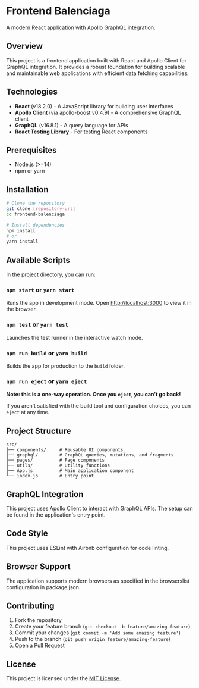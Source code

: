 # Frontend Balenciaga

A modern React application with Apollo GraphQL integration.

## Overview

This project is a frontend application built with React and Apollo Client for GraphQL integration. It provides a robust foundation for building scalable and maintainable web applications with efficient data fetching capabilities.

## Technologies

- **React** (v18.2.0) - A JavaScript library for building user interfaces
- **Apollo Client** (via apollo-boost v0.4.9) - A comprehensive GraphQL client
- **GraphQL** (v16.8.1) - A query language for APIs
- **React Testing Library** - For testing React components

## Prerequisites

- Node.js (>=14)
- npm or yarn

## Installation

```bash
# Clone the repository
git clone [repository-url]
cd frontend-balenciaga

# Install dependencies
npm install
# or
yarn install
```

## Available Scripts

In the project directory, you can run:

### `npm start` or `yarn start`

Runs the app in development mode.
Open [http://localhost:3000](http://localhost:3000) to view it in the browser.

### `npm test` or `yarn test`

Launches the test runner in the interactive watch mode.

### `npm run build` or `yarn build`

Builds the app for production to the `build` folder.

### `npm run eject` or `yarn eject`

**Note: this is a one-way operation. Once you `eject`, you can't go back!**

If you aren't satisfied with the build tool and configuration choices, you can `eject` at any time.

## Project Structure

```
src/
├── components/     # Reusable UI components
├── graphql/        # GraphQL queries, mutations, and fragments
├── pages/          # Page components
├── utils/          # Utility functions
├── App.js          # Main application component
└── index.js        # Entry point
```

## GraphQL Integration

This project uses Apollo Client to interact with GraphQL APIs. The setup can be found in the application's entry point.

## Code Style

This project uses ESLint with Airbnb configuration for code linting.

## Browser Support

The application supports modern browsers as specified in the browserslist configuration in package.json.

## Contributing

1. Fork the repository
2. Create your feature branch (`git checkout -b feature/amazing-feature`)
3. Commit your changes (`git commit -m 'Add some amazing feature'`)
4. Push to the branch (`git push origin feature/amazing-feature`)
5. Open a Pull Request

## License

This project is licensed under the [MIT License](LICENSE).
